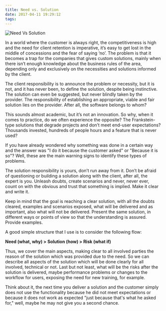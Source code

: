 ```yaml
---
title: Need vs. Solution
date: 2017-04-11 19:29:12
tags:
---
```

![Need Vs Solution](/imgs/need_vs_solution.jfif)

In a world where the customer is always right, the competitiveness is high and the need for client retention is imperative, it’s easy to get lost in the middle of concessions and the fear of saying ‘no’. The problem is that it becomes a trap for the companies that gives custom solutions, mainly when there isn’t enough knowledge about the business rules of the area, depending only and exclusively on the necessities and solutions informed by the client.

The client responsibility is to announce the problem or necessity, but it is not, and it has never been, to define the solution, despite being instinctive. The solution can even be suggested, but never blindly taken by the provider. The responsibility of establishing an appropriate, viable and fair solution lies on the provider. After all, the software belongs to whom?

This sounds almost academic, but it’s not an innovation. So why, when it comes to practice, do we often experience the opposite? The Frankstein-type solutions that degrade projects and don’t meet end-user expectations? Thousands invested, hundreds of people hours and a feature that is never used?

If you have already wondered why something was done in a certain way and the answer was "I do it because the customer asked" or "Because it is so"? Well, these are the main warning signs to identify these types of problems.

The solution responsibility is yours, don’t run away from it. Don’t be afraid of questioning or building a solution along with the client, after all, the expert is you. Unleash doubts, create scenarios and never, never ever, count on with the obvious and trust that something is implied. Make it clear and write it.

Keep in mind that the goal is reaching a clear solution, with all the doubts cleared, examples and scenarios exposed, what will be delivered and as important, also what will not be delivered. Present the same solution, in different ways or points of view so that the understanding is assured. Provide examples.

A good simple structure that I use is to consider the following flow:

**Need (what, why) > Solution (how) > Risk (what if)**

Thus, we cover the main aspects, making clear to all involved parties the reason of the solution which was provided due to the need. So we can describe all aspects of the solution which will be done clearly for all involved, technical or not. Last but not least, what will be the risks after the solution is delivered, maybe performance problems or changes to the workflow for users, exposing the need for new training, for example.

Think about it, the next time you deliver a solution and the customer simply does not use the functionality because he did not meet expectations or because it does not work as expected "just because that's what he asked for," well, maybe he may not give you a second chance.
